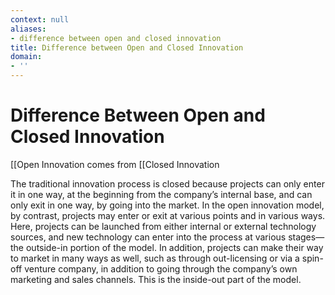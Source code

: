 ```yaml
---
context: null
aliases:
- difference between open and closed innovation
title: Difference between Open and Closed Innovation
domain:
- ''
---
```


# Difference Between Open and Closed Innovation

[[Open Innovation comes from [[Closed Innovation

The traditional innovation process is closed because projects can only enter it in one way, at the beginning from the company’s internal base, and can only exit in one way, by going into the market. In the open innovation model, by contrast, projects may enter or exit at various points and in various ways. Here, projects can be launched from either internal or external technology sources, and new technology can enter into the process at various stages—the outside-in portion of the model. In addition, projects can make their way to market in many ways as well, such as through out-licensing or via a spin-off venture company, in addition to going through the company’s own marketing and sales channels. This is the inside-out part of the model.
